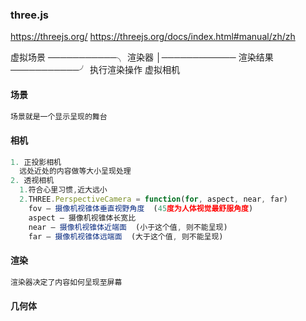 ### three.js
https://threejs.org/
https://threejs.org/docs/index.html#manual/zh/zh

虚拟场景
───────────╮  渲染器
           │────────────  渲染结果
───────────╯ 执行渲染操作
虚拟相机


#### 场景
```js
场景就是一个显示呈现的舞台
```
#### 相机
```js
1. 正投影相机
  远处近处的内容做等大小呈现处理
2. 透视相机
  1.符合心里习惯,近大远小
  2.THREE.PerspectiveCamera = function(for, aspect, near, far)
    fov — 摄像机视锥体垂直视野角度  (45度为人体视觉最舒服角度)
    aspect — 摄像机视锥体长宽比
    near — 摄像机视锥体近端面  (小于这个值, 则不能呈现)
    far — 摄像机视锥体远端面  (大于这个值, 则不能呈现)
```
#### 渲染
```js
渲染器决定了内容如何呈现至屏幕
```
#### 几何体
